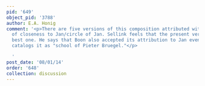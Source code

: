 ```yaml
---
pid: '649'
object_pid: '3788'
author: E.A. Honig
comment: '<p>There are five versions of this composition attributed with varying degrees
  of closeness to Jan/circle of Jan. Sellink feels that the present version is the
  best one. He says that Boon also accepted its attribution to Jan even though he
  catalogs it as "school of Pieter Bruegel."</p>

  '
post_date: '08/01/14'
order: '648'
collection: discussion
---
```

